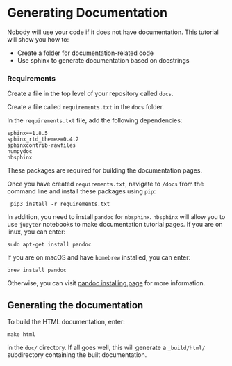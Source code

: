 # Generating Documentation 
Nobody will use your code if it does not have documentation. 
This tutorial will show you how to:
- Create a folder for documentation-related code
- Use sphinx to generate documentation based on docstrings

### Requirements

Create a file in the top level of your repository called `docs`.

Create a file called `requirements.txt` in the `docs` folder. 

In the `requirements.txt` file, add the following dependencies: 
  
    sphinx==1.8.5
    sphinx_rtd_theme>=0.4.2
    sphinxcontrib-rawfiles
    numpydoc
    nbsphinx

These packages are required for building the documentation pages. 

Once you have created `requirements.txt`, navigate to `/docs` from the
command line and install these packages using `pip`: 

     pip3 install -r requirements.txt
     
In addition, you need to install `pandoc` for `nbsphinx`. `nbsphinx` will allow
you to use `jupyter` notebooks to make documentation tutorial pages.
If you are on linux, you can enter: 

    sudo apt-get install pandoc

If you are on macOS and have `homebrew` installed, you can enter:

    brew install pandoc

Otherwise, you can visit [pandoc installing page](https://pandoc.org/installing.html) for more information.

## Generating the documentation

To build the HTML documentation, enter:

    make html

in the `doc/` directory. If all goes well, this will generate a `_build/html/` subdirectory containing the built documentation.
